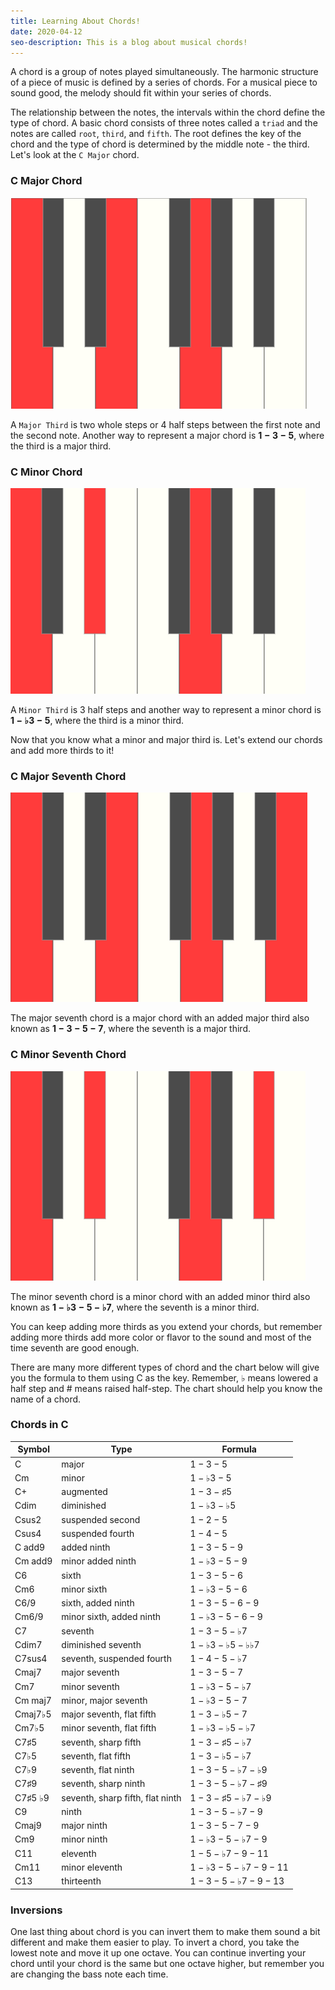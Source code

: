 ```yaml
---
title: Learning About Chords!
date: 2020-04-12
seo-description: This is a blog about musical chords!
---
```


A chord is a group of notes played simultaneously. The harmonic structure of a piece of music is defined by a series of chords. For a musical piece to sound good, the melody should fit within your series of chords.

The relationship between the notes, the intervals within the chord define the type of chord. A basic chord consists of three notes called a `triad` and the notes are called `root`, `third`, and `fifth`. The root defines the key of the chord and the type of chord is determined by the middle note - the third. Let's look at the `C Major` chord.

### C Major Chord

![C Major Chord](./c-major-chord.png)

A `Major Third` is two whole steps or 4 half steps between the first note and the second note. Another way to represent a major chord is __$1-3-5$__, where the third is a major third.

### C Minor Chord

![C Minor Chord](./c-minor-chord.png)

A `Minor Third` is 3 half steps and another way to represent a minor chord is __$1-\flat3-5$__, where the third is a minor third.

Now that you know what a minor and major third is. Let's extend our chords and add more thirds to it!

### C Major Seventh Chord

![Cmaj7 Chord](./c-major-7.png)

The major seventh chord is a major chord with an added major third also known as __$1-3-5-7$__, where the seventh is a major third.

### C Minor Seventh Chord

![Cm7 Chord](./c-minor-7.png)

The minor seventh chord is a minor chord with an added minor third also known as __$1-\flat3-5-\flat7$__, where the seventh is a minor third.

You can keep adding more thirds as you extend your chords, but remember adding more thirds add more color or flavor to the sound and most of the time seventh are good enough.

There are many more different types of chord and the chart below will give you the formula to them using C as the key. Remember, $\flat$ means lowered a half step and # means raised half-step. The chart should help you know the name of a chord.

### Chords in C

| Symbol               | Type                             | Formula                       |
| -------------------- | -------------------------------- | ----------------------------- |
| C                    | major                            | $1-3-5$                       |
| Cm                   | minor                            | $1-\flat3-5$                  |
| C+                   | augmented                        | $1-3-\sharp5$                 |
| Cdim                 | diminished                       | $1-\flat3-\flat5$             |
| Csus2                | suspended second                 | $1-2-5$                       |
| Csus4                | suspended fourth                 | $1-4-5$                       |
| C add9               | added ninth                      | $1-3-5-9$                     |
| Cm add9              | minor added ninth                | $1-\flat3-5-9$                |
| C6                   | sixth                            | $1-3-5-6$                     |
| Cm6                  | minor sixth                      | $1-\flat3-5-6$                |
| C6/9                 | sixth, added ninth               | $1-3-5-6-9$                   |
| Cm6/9                | minor sixth, added ninth         | $1-\flat3-5-6-9$              |
| C7                   | seventh                          | $1-3-5-\flat7$                |
| Cdim7                | diminished seventh               | $1-\flat3-\flat5-\flat\flat7$ |
| C7sus4               | seventh, suspended fourth        | $1-4-5-\flat7$                |
| Cmaj7                | major seventh                    | $1-3-5-7$                     |
| Cm7                  | minor seventh                    | $1-\flat3-5-\flat7$           |
| Cm maj7              | minor, major seventh             | $1-\flat3-5-7$                |
| Cmaj7$\flat$5        | major seventh, flat fifth        | $1-3-\flat5-7$                |
| Cm7$\flat$5          | minor seventh, flat fifth        | $1-\flat3-\flat5-\flat7$      |
| C7$\sharp$5          | seventh, sharp fifth             | $1-3-\sharp5-\flat7$          |
| C7$\flat$5           | seventh, flat fifth              | $1-3-\flat5-\flat7$           |
| C7$\flat$9           | seventh, flat ninth              | $1-3-5-\flat7-\flat9$         |
| C7$\sharp$9          | seventh, sharp ninth             | $1-3-5-\flat7-\sharp9$        |
| C7$\sharp$5 $\flat$9 | seventh, sharp fifth, flat ninth | $1-3-\sharp5-\flat7-\flat9$   |
| C9                   | ninth                            | $1-3-5-\flat7-9$              |
| Cmaj9                | major ninth                      | $1-3-5-7-9$                   |
| Cm9                  | minor ninth                      | $1-\flat3-5-\flat7-9$         |
| C11                  | eleventh                         | $1-5-\flat7-9-11$             |
| Cm11                 | minor eleventh                   | $1-\flat3-5-\flat7-9-11$      |
| C13                  | thirteenth                       | $1-3-5-\flat7-9-13$           |

### Inversions

One last thing about chord is you can invert them to make them sound a bit different and make them easier to play. To invert a chord, you take the lowest note and move it up one octave. You can continue inverting your chord until your chord is the same but one octave higher, but remember you are changing the bass note each time.
